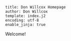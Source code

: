 ```#yaml
title: Don Willcox Homepage
author: Don Willcox
template: index.j2
encoding: utf-8
enable_jinja: true
```

Welcome!

